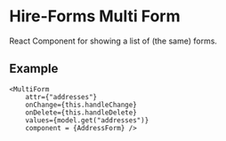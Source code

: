# Hire-Forms Multi Form

React Component for showing a list of (the same) forms.

## Example

	<MultiForm
		attr={"addresses"}
		onChange={this.handleChange}
		onDelete={this.handleDelete}
		values={model.get("addresses")}
		component = {AddressForm} />